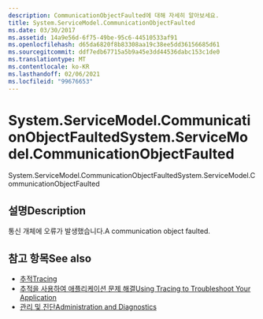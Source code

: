 ```yaml
---
description: CommunicationObjectFaulted에 대해 자세히 알아보세요.
title: System.ServiceModel.CommunicationObjectFaulted
ms.date: 03/30/2017
ms.assetid: 14a9e56d-6f75-49be-95c6-44510533af91
ms.openlocfilehash: d65da6820f8b83308aa19c38ee5dd36156685d61
ms.sourcegitcommit: ddf7edb67715a5b9a45e3dd44536dabc153c1de0
ms.translationtype: MT
ms.contentlocale: ko-KR
ms.lasthandoff: 02/06/2021
ms.locfileid: "99676653"
---
```

# <a name="systemservicemodelcommunicationobjectfaulted"></a><span data-ttu-id="4b579-103">System.ServiceModel.CommunicationObjectFaulted</span><span class="sxs-lookup"><span data-stu-id="4b579-103">System.ServiceModel.CommunicationObjectFaulted</span></span>

<span data-ttu-id="4b579-104">System.ServiceModel.CommunicationObjectFaulted</span><span class="sxs-lookup"><span data-stu-id="4b579-104">System.ServiceModel.CommunicationObjectFaulted</span></span>  
  
## <a name="description"></a><span data-ttu-id="4b579-105">설명</span><span class="sxs-lookup"><span data-stu-id="4b579-105">Description</span></span>  

 <span data-ttu-id="4b579-106">통신 개체에 오류가 발생했습니다.</span><span class="sxs-lookup"><span data-stu-id="4b579-106">A communication object faulted.</span></span>  
  
## <a name="see-also"></a><span data-ttu-id="4b579-107">참고 항목</span><span class="sxs-lookup"><span data-stu-id="4b579-107">See also</span></span>

- [<span data-ttu-id="4b579-108">추적</span><span class="sxs-lookup"><span data-stu-id="4b579-108">Tracing</span></span>](index.md)
- [<span data-ttu-id="4b579-109">추적을 사용하여 애플리케이션 문제 해결</span><span class="sxs-lookup"><span data-stu-id="4b579-109">Using Tracing to Troubleshoot Your Application</span></span>](using-tracing-to-troubleshoot-your-application.md)
- [<span data-ttu-id="4b579-110">관리 및 진단</span><span class="sxs-lookup"><span data-stu-id="4b579-110">Administration and Diagnostics</span></span>](../index.md)
